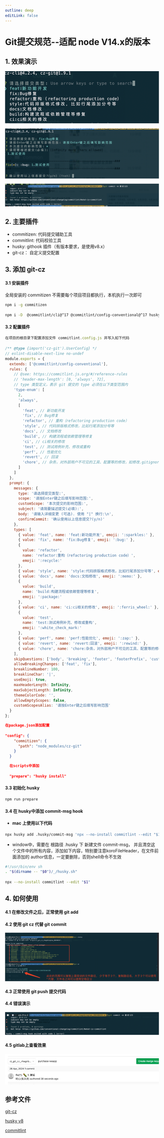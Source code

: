 ```yaml
---
outline: deep
editLink: false
---
```


# Git提交规范--适配 node V14.x的版本

## 1. 效果演示
![git-commit-001](/frontend/engineering/example/git-commit-001.png)

![git-commit-002](/frontend/engineering/example/git-commit-002.png)

![git-commit-003](/frontend/engineering/example/git-commit-003.png)

## 2. 主要插件

- commitizen: 代码提交辅助工具
- commitlint: 代码校验工具
- husky: githook 插件（有版本要求，是使用v8.x）
- git-cz： 自定义提交配置

## 3. 添加 git-cz 

#### 3.1 安装插件

全局安装的 commitizen 不需要每个项目项目都执行，本机执行一次即可

```bash
npm i -g commitizen

npm i -D  @commitlint/cli@^17 @commitlint/config-conventional@^17 husky@^8 cz-git
```

#### 3.2 配置插件

```javascript
在项目的根目录下配置添加文件 commitlint.config.js 并写入如下代码

/** @type {import('cz-git').UserConfig} */
// eslint-disable-next-line no-undef
module.exports = {
  extends: ['@commitlint/config-conventional'],
  rules: {
    // @see: https://commitlint.js.org/#/reference-rules
    // 'header-max-length': [0, 'always', 72],
    // type 类型定义，表示 git 提交的 type 必须在以下类型范围内
    'type-enum': [
      2,
      'always',
      [
        'feat', // 新功能开发
        'fix', // Bug修复
        'refactor', // 重构（refactoring production code）
        'style', // 代码排版格式修改，比如行尾添加分号等
        'docs', // 文档修改
        'build', // 构建流程或依赖管理等修复
        'ci', // ci相关的修改
        'test', // 测试用例补充、修改或重构
        'perf', // 性能优化
        'revert', // 回滚
        'chore', // 杂务，对外部用户不可见的工具、配置等的修改，如修改.gitignore
      ]
    ]
  },
  prompt: {
    messages: {
      type: '请选择提交类型:',
      scope: '请按Enter键之后填写影响范围:',
      customScope: '本次提交的影响范围:',
      subject: '请简要描述提交(必填):',
      body: '请输入详细变更 (可选). 使用 "|" 换行:\n',
      confirmCommit: '确认使用以上信息提交?(y/n)'
    },
    types: [
      { value: 'feat', name: 'feat:新功能开发', emoji: ':sparkles:' },
      { value: 'fix', name: 'fix:Bug修复', emoji: ':bug:' },
      {
        value: 'refactor',
        name: 'refactor:重构（refactoring production code）',
        emoji: ':recycle:'
      },
      { value: 'style', name: 'style:代码排版格式修改，比如行尾添加分号等', emoji: ':lipstick:' },
      { value: 'docs', name: 'docs:文档修改', emoji: ':memo:' },
      {
        value: 'build',
        name: 'build:构建流程或依赖管理等修复',
        emoji: ':package:'
      },
      { value: 'ci', name: 'ci:ci相关的修改', emoji: ':ferris_wheel:' },
      {
        value: 'test',
        name: 'test:测试用例补充、修改或重构',
        emoji: ':white_check_mark:'
      },
      { value: 'perf', name: 'perf:性能优化', emoji: ':zap:' },
      { value: 'revert', name: 'revert:回滚', emoji: ':rewind:' },
      { value: 'chore', name: 'chore:杂务，对外部用户不可见的工具、配置等的修改，如修改.gitignore', emoji: ':hammer:' },
    ],
    skipQuestions: ['body', 'breaking', 'footer', 'footerPrefix', 'customFooterPrefixs'],
    allowBreakingChanges: ['feat', 'fix'],
    breaklineNumber: 100,
    breaklineChar: '|',
    useEmoji: true,
    maxHeaderLength: Infinity,
    maxSubjectLength: Infinity,
    themeColorCode: '',
    allowEmptyScopes: false,
    customScopesAlias: '请按Enter键之后填写影响范围'
  }
};
```

```json
在package.json添加配置

"config": {
    "commitizen": {
      "path": "node_modules/cz-git"
    }
  }
```

```json
  在scripts中添加
  
  "prepare": "husky install"
```

#### 3.3 初始化 husky

```bash
npm run prepare
```

#### 3.4 在 husky中添加 commit-msg hook

- ####  mac 上使用以下代码

```bash
npx husky add .husky/commit-msg 'npx --no-install commitlint --edit "$1"'
```

- window中，需要在 根路径 .husky 下 新建文件 commit-msg， 并且清空这个文件中的所有内容，添加如下内容，特别要注意koroFileHeader，在文件前面添加的 author信息，一定要删除，否则shell命令不生效

```bash
#!/usr/bin/env sh
. "$(dirname -- "$0")/_/husky.sh"
 
npx --no-install commitlint --edit "$1"
```

## 4. 如何使用

#### 4.1  在修改文件之后，正常使用 git add

#### 4.2  使用 git cz 代替 git commit

![git-commit-004](/frontend/engineering/example/git-commit-004.png)

#### 4.3  正常使用 git push 提交代码

#### 4.4 错误演示

![git-commit-005](/frontend/engineering/example/git-commit-005.png)

#### 4.5 gitlab上查看效果

![git-commit-006](/frontend/engineering/example/git-commit-006.png)



## 参考文件

[git-cz](https://cz-git.qbb.sh/zh/guide/)

[husky v8](https://github.com/typicode/husky/releases/tag/v9.0.1)

[commitlint](https://commitlint.js.org/)

